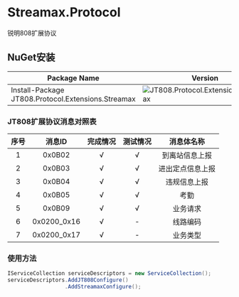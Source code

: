 # Streamax.Protocol
锐明808扩展协议
## NuGet安装

| Package Name          | Version                                            | Downloads                                           |
| --------------------- | -------------------------------------------------- | --------------------------------------------------- |
| Install-Package JT808.Protocol.Extensions.Streamax | ![JT808.Protocol.Extensions.Streamax](https://img.shields.io/nuget/v/JT808.Protocol.Extensions.Streamax.svg) | ![JT808.Protocol.Extensions.Streamax](https://img.shields.io/nuget/dt/JT808.Protocol.Extensions.Streamax.svg) |

### JT808扩展协议消息对照表

| 序号  | 消息ID | 完成情况 | 测试情况 | 消息体名称 |
| :---: | :---: | :---: | :---: | :---:|
| 1 | 0x0B02 | √ | √ | 到离站信息上报 |
| 2 | 0x0B03 | √ | √ | 进出定点信息上报 |
| 3 | 0x0B04 | √ | √ | 违规信息上报 |
| 4 | 0x0B05 | √ | √ | 考勤 |
| 5 | 0x0B09 | √ | √ | 业务请求 |
| 6 | 0x0200_0x16 | √ | - | 线路编码 |
| 7 | 0x0200_0x17 | √ | - | 业务类型 |

### 使用方法

```csharp
IServiceCollection serviceDescriptors = new ServiceCollection();
serviceDescriptors.AddJT808Configure()
                  .AddStreamaxConfigure();
```
